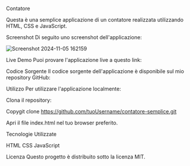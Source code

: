 Contatore 


Questa è una semplice applicazione di un contatore realizzata utilizzando HTML, CSS e JavaScript.


Screenshot
Di seguito uno screenshot dell'applicazione:


![Screenshot 2024-11-05 162159](https://github.com/user-attachments/assets/93a5d07f-2cab-400c-b91a-e72055c0b21e)

Live Demo
Puoi provare l'applicazione live a questo link:


Codice Sorgente
Il codice sorgente dell'applicazione è disponibile sul mio repository GitHub:


Utilizzo
Per utilizzare l'applicazione localmente:

Clona il repository:

Copygit clone https://github.com/tuoUsername/contatore-semplice.git

Apri il file index.html nel tuo browser preferito.

Tecnologie Utilizzate

HTML
CSS
JavaScript

Licenza
Questo progetto è distribuito sotto la licenza MIT.
